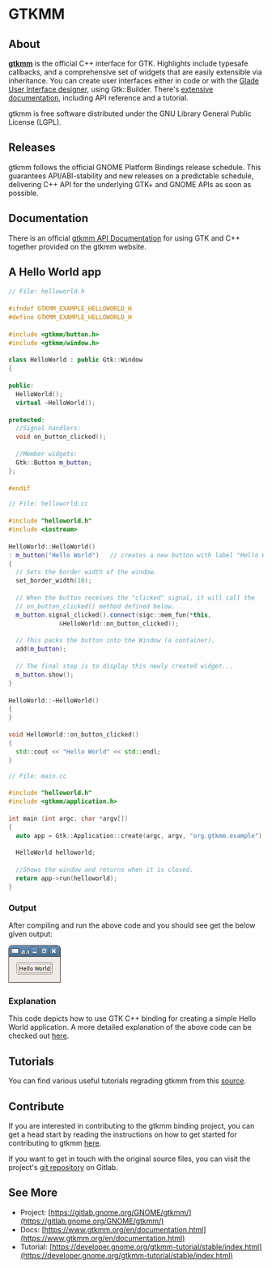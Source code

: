 ---
---

# GTKMM

## About

[**gtkmm**](https://www.gtkmm.org/) is the official C++ interface for GTK. Highlights include typesafe callbacks, and a comprehensive set of widgets that are easily extensible via inheritance. You can create user interfaces either in code or with the [Glade User Interface designer](http://glade.gnome.org/), using Gtk::Builder. There's [extensive documentation](https://www.gtkmm.org/en/documentation.shtml), including API reference and a tutorial.

gtkmm is free software distributed under the GNU Library General Public License (LGPL).

## Releases

gtkmm follows the official GNOME Platform Bindings release schedule. This guarantees API/ABI-stability and new releases on a predictable schedule, delivering C++ API for the underlying GTK+ and GNOME APIs as soon as possible.

## Documentation

There is an official [gtkmm API Documentation](https://www.gtkmm.org/en/documentation.html) for using GTK and C++ together provided on the gtkmm website.

## A Hello World app

```cpp
// File: helloworld.h

#ifndef GTKMM_EXAMPLE_HELLOWORLD_H
#define GTKMM_EXAMPLE_HELLOWORLD_H

#include <gtkmm/button.h>
#include <gtkmm/window.h>

class HelloWorld : public Gtk::Window
{

public:
  HelloWorld();
  virtual ~HelloWorld();

protected:
  //Signal handlers:
  void on_button_clicked();

  //Member widgets:
  Gtk::Button m_button;
};

#endif
```

```cpp
// File: helloworld.cc

#include "helloworld.h"
#include <iostream>

HelloWorld::HelloWorld()
: m_button("Hello World")   // creates a new button with label "Hello World".
{
  // Sets the border width of the window.
  set_border_width(10);

  // When the button receives the "clicked" signal, it will call the
  // on_button_clicked() method defined below.
  m_button.signal_clicked().connect(sigc::mem_fun(*this,
              &HelloWorld::on_button_clicked));

  // This packs the button into the Window (a container).
  add(m_button);

  // The final step is to display this newly created widget...
  m_button.show();
}

HelloWorld::~HelloWorld()
{
}

void HelloWorld::on_button_clicked()
{
  std::cout << "Hello World" << std::endl;
}
```

```cpp
// File: main.cc

#include "helloworld.h"
#include <gtkmm/application.h>

int main (int argc, char *argv[])
{
  auto app = Gtk::Application::create(argc, argv, "org.gtkmm.example");

  HelloWorld helloworld;

  //Shows the window and returns when it is closed.
  return app->run(helloworld);
}
```

### Output

After compiling and run the above code and you should see get the below given output:

![gtkmm output for a hello world application](/assets/img/docs/docs-cpp-helloworld.png)

### Explanation

This code depicts how to use GTK C++ binding for creating a simple Hello World application. A more detailed explanation of the above code can be checked out [here](https://developer.gnome.org/gtkmm-tutorial/stable/sec-helloworld.html.en).

## Tutorials

You can find various useful tutorials regrading gtkmm from this [source](https://developer.gnome.org/gtkmm-tutorial/stable/index.html).

## Contribute

If you are interested in contributing to the gtkmm binding project, you can get a head start by reading the instructions on how to get started for contributing to gtkmm [here](https://www.gtkmm.org/en/developers.html).

If you want to get in touch with the original source files, you can visit the project's [git repository](https://gitlab.gnome.org/GNOME/gtkmm/) on Gitlab.

## See More

- Project: [https://gitlab.gnome.org/GNOME/gtkmm/](https://gitlab.gnome.org/GNOME/gtkmm/)
- Docs: [https://www.gtkmm.org/en/documentation.html](https://www.gtkmm.org/en/documentation.html)
- Tutorial: [https://developer.gnome.org/gtkmm-tutorial/stable/index.html](https://developer.gnome.org/gtkmm-tutorial/stable/index.html)
